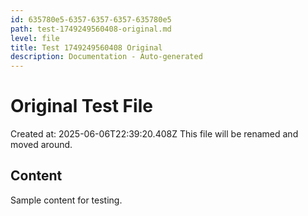 ```yaml
---
id: 635780e5-6357-6357-6357-635780e5
path: test-1749249560408-original.md
level: file
title: Test 1749249560408 Original
description: Documentation - Auto-generated
---
```

# Original Test File

Created at: 2025-06-06T22:39:20.408Z
This file will be renamed and moved around.

## Content
Sample content for testing.